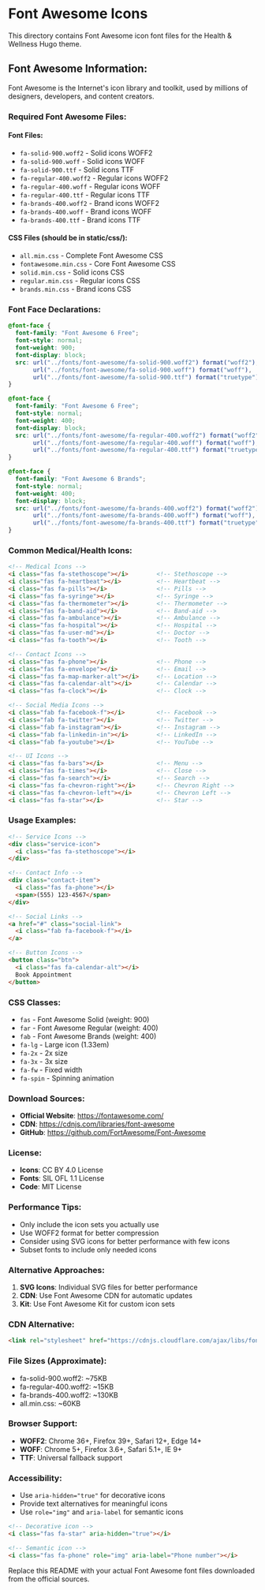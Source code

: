 # Font Awesome Icons

This directory contains Font Awesome icon font files for the Health & Wellness Hugo theme.

## Font Awesome Information:
Font Awesome is the Internet's icon library and toolkit, used by millions of designers, developers, and content creators.

### Required Font Awesome Files:

#### Font Files:
- `fa-solid-900.woff2` - Solid icons WOFF2
- `fa-solid-900.woff` - Solid icons WOFF
- `fa-solid-900.ttf` - Solid icons TTF
- `fa-regular-400.woff2` - Regular icons WOFF2
- `fa-regular-400.woff` - Regular icons WOFF
- `fa-regular-400.ttf` - Regular icons TTF
- `fa-brands-400.woff2` - Brand icons WOFF2
- `fa-brands-400.woff` - Brand icons WOFF
- `fa-brands-400.ttf` - Brand icons TTF

#### CSS Files (should be in static/css/):
- `all.min.css` - Complete Font Awesome CSS
- `fontawesome.min.css` - Core Font Awesome CSS
- `solid.min.css` - Solid icons CSS
- `regular.min.css` - Regular icons CSS
- `brands.min.css` - Brand icons CSS

### Font Face Declarations:
```css
@font-face {
  font-family: "Font Awesome 6 Free";
  font-style: normal;
  font-weight: 900;
  font-display: block;
  src: url("../fonts/font-awesome/fa-solid-900.woff2") format("woff2"),
       url("../fonts/font-awesome/fa-solid-900.woff") format("woff"),
       url("../fonts/font-awesome/fa-solid-900.ttf") format("truetype");
}

@font-face {
  font-family: "Font Awesome 6 Free";
  font-style: normal;
  font-weight: 400;
  font-display: block;
  src: url("../fonts/font-awesome/fa-regular-400.woff2") format("woff2"),
       url("../fonts/font-awesome/fa-regular-400.woff") format("woff"),
       url("../fonts/font-awesome/fa-regular-400.ttf") format("truetype");
}

@font-face {
  font-family: "Font Awesome 6 Brands";
  font-style: normal;
  font-weight: 400;
  font-display: block;
  src: url("../fonts/font-awesome/fa-brands-400.woff2") format("woff2"),
       url("../fonts/font-awesome/fa-brands-400.woff") format("woff"),
       url("../fonts/font-awesome/fa-brands-400.ttf") format("truetype");
}
```

### Common Medical/Health Icons:
```html
<!-- Medical Icons -->
<i class="fas fa-stethoscope"></i>        <!-- Stethoscope -->
<i class="fas fa-heartbeat"></i>          <!-- Heartbeat -->
<i class="fas fa-pills"></i>              <!-- Pills -->
<i class="fas fa-syringe"></i>            <!-- Syringe -->
<i class="fas fa-thermometer"></i>        <!-- Thermometer -->
<i class="fas fa-band-aid"></i>           <!-- Band-aid -->
<i class="fas fa-ambulance"></i>          <!-- Ambulance -->
<i class="fas fa-hospital"></i>           <!-- Hospital -->
<i class="fas fa-user-md"></i>            <!-- Doctor -->
<i class="fas fa-tooth"></i>              <!-- Tooth -->

<!-- Contact Icons -->
<i class="fas fa-phone"></i>              <!-- Phone -->
<i class="fas fa-envelope"></i>           <!-- Email -->
<i class="fas fa-map-marker-alt"></i>     <!-- Location -->
<i class="fas fa-calendar-alt"></i>       <!-- Calendar -->
<i class="fas fa-clock"></i>              <!-- Clock -->

<!-- Social Media Icons -->
<i class="fab fa-facebook-f"></i>         <!-- Facebook -->
<i class="fab fa-twitter"></i>            <!-- Twitter -->
<i class="fab fa-instagram"></i>          <!-- Instagram -->
<i class="fab fa-linkedin-in"></i>        <!-- LinkedIn -->
<i class="fab fa-youtube"></i>            <!-- YouTube -->

<!-- UI Icons -->
<i class="fas fa-bars"></i>               <!-- Menu -->
<i class="fas fa-times"></i>              <!-- Close -->
<i class="fas fa-search"></i>             <!-- Search -->
<i class="fas fa-chevron-right"></i>      <!-- Chevron Right -->
<i class="fas fa-chevron-left"></i>       <!-- Chevron Left -->
<i class="fas fa-star"></i>               <!-- Star -->
```

### Usage Examples:
```html
<!-- Service Icons -->
<div class="service-icon">
  <i class="fas fa-stethoscope"></i>
</div>

<!-- Contact Info -->
<div class="contact-item">
  <i class="fas fa-phone"></i>
  <span>(555) 123-4567</span>
</div>

<!-- Social Links -->
<a href="#" class="social-link">
  <i class="fab fa-facebook-f"></i>
</a>

<!-- Button Icons -->
<button class="btn">
  <i class="fas fa-calendar-alt"></i>
  Book Appointment
</button>
```

### CSS Classes:
- `fas` - Font Awesome Solid (weight: 900)
- `far` - Font Awesome Regular (weight: 400)
- `fab` - Font Awesome Brands (weight: 400)
- `fa-lg` - Large icon (1.33em)
- `fa-2x` - 2x size
- `fa-3x` - 3x size
- `fa-fw` - Fixed width
- `fa-spin` - Spinning animation

### Download Sources:
- **Official Website**: https://fontawesome.com/
- **CDN**: https://cdnjs.com/libraries/font-awesome
- **GitHub**: https://github.com/FortAwesome/Font-Awesome

### License:
- **Icons**: CC BY 4.0 License
- **Fonts**: SIL OFL 1.1 License
- **Code**: MIT License

### Performance Tips:
- Only include the icon sets you actually use
- Use WOFF2 format for better compression
- Consider using SVG icons for better performance with few icons
- Subset fonts to include only needed icons

### Alternative Approaches:
1. **SVG Icons**: Individual SVG files for better performance
2. **CDN**: Use Font Awesome CDN for automatic updates
3. **Kit**: Use Font Awesome Kit for custom icon sets

### CDN Alternative:
```html
<link rel="stylesheet" href="https://cdnjs.cloudflare.com/ajax/libs/font-awesome/6.4.0/css/all.min.css">
```

### File Sizes (Approximate):
- fa-solid-900.woff2: ~75KB
- fa-regular-400.woff2: ~15KB
- fa-brands-400.woff2: ~130KB
- all.min.css: ~60KB

### Browser Support:
- **WOFF2**: Chrome 36+, Firefox 39+, Safari 12+, Edge 14+
- **WOFF**: Chrome 5+, Firefox 3.6+, Safari 5.1+, IE 9+
- **TTF**: Universal fallback support

### Accessibility:
- Use `aria-hidden="true"` for decorative icons
- Provide text alternatives for meaningful icons
- Use `role="img"` and `aria-label` for semantic icons

```html
<!-- Decorative icon -->
<i class="fas fa-star" aria-hidden="true"></i>

<!-- Semantic icon -->
<i class="fas fa-phone" role="img" aria-label="Phone number"></i>
```

Replace this README with your actual Font Awesome font files downloaded from the official sources.
